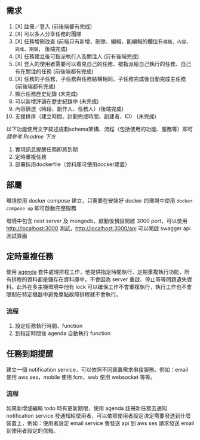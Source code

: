 ## 需求
1. [X] 註冊／登入 (前後端都有完成)
2. [X] 可以多人分享任務的團隊 
3. [X] 任務增刪改查 (前端只有新增、刪除、編輯，能編輯的欄位有`標題`、`內容`、`完成`、`期限`， 後端完成)
4. [X] 任務建立後可指派執行人及關注人 (只有後端完成)
5. [X] 登入的使用者需要可以看見自己的任務、被指派給自己執行的任務、自己有在關注的任務 (前後端都有完成)
6. [X] 任務的子任務，子任務與任務結構相同，子任務完成後自動完成主任務 (前後端都有完成)
7. 顯示任務歷史紀錄 (未完成)
8. 可以新增評論在歷史紀錄中 (未完成)
9. 內容篩選（時段、創作人、任務人）(後端完成)
10. 支援排序（建立時間、計劃完成時間、創建者、ID） (未完成)

以下功能使用文字敘述規劃schema架構、流程（包括使用的功能、服務等）即可 *請參考 Readme 下方*
1. 實現訊息提醒任務即將到期
2. 定時重複任務
3. 部署採用dockerfile（資料庫可使用docker建置）

## 部屬

環境使用 docker compose 建立，只需要在安裝好 docker 的環境中使用 `docker compose up` 即可啟動完整服務

環境中包含 nest server 及 mongodb，啟動後預設開啟 3000 port，可以使用 [http://localhost:3000](http://localhost:3000) 測試，[http://localhost:3000/api](http://localhost:3000/api) 可以開啟 swagger api 測試頁面

## 定時重複任務

使用 [agenda](https://github.com/agenda/agenda) 套件處理排程工作，他提供指定時間執行、定期重複執行功能，所有排程的資料都是儲存在資料庫中，不會因為 server 重啟、停止等等問題遺失資料。此外在多主機環境中他有 lock 可以確保工作不會重複執行，執行工作也不會限制在特定機器中避免單點故障排程就不會執行。

### 流程
1. 設定任務執行時間、function
2. 到指定時間後 agenda 自動執行 function

## 任務到期提醒

建立一個 notification service，可以依照不同裝置需求串接服務。例如：email 使用 aws ses，mobile 使用 fcm，web 使用 websocket 等等。

### 流程
如果新增或編輯 todo 時有更新期限，使用 agenda 註冊新任務去通知 notification service 發通知給使用者，可以依照使用者設定決定需要發送到什麼裝置上，例如：使用者設定 email service 會發送 api 到 aws ses 請求發送 email 到使用者設定的信箱。




